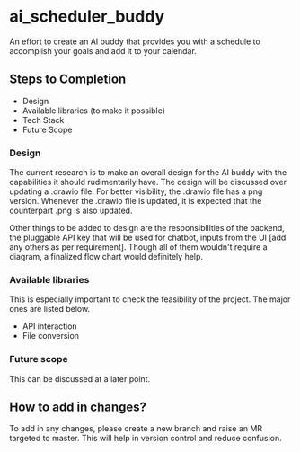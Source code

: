 # ai_scheduler_buddy
An effort to create an AI buddy that provides you with a schedule to accomplish your goals and add it to your calendar.

## Steps to Completion
- Design
- Available libraries (to make it possible)
- Tech Stack
- Future Scope

### Design
The current research is to make an overall design for the AI buddy with the capabilities it should rudimentarily have. The design will be discussed over updating a .drawio file. For better visibility, the .drawio file has a png version. Whenever the .drawio file is updated, it is expected that the counterpart .png is also updated.

Other things to be added to design are the responsibilities of the backend, the pluggable API key that will be used for chatbot, inputs from the UI [add any others as per requirement]. Though all of them wouldn't require a diagram, a finalized flow chart would definitely help.

### Available libraries
This is especially important to check the feasibility of the project. The major ones are listed below.
- API interaction
- File conversion

### Future scope
This can be discussed at a later point.

## How to add in changes?
To add in any changes, please create a new branch and raise an MR targeted to master. This will help in version control and reduce confusion.